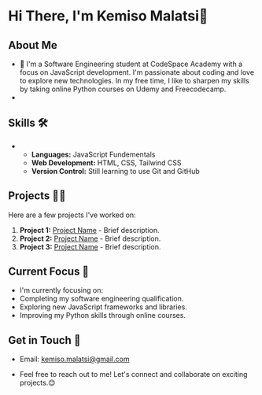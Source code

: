 # Hi There, I'm **Kemiso Malatsi**👋

## About Me
- 🌱 I'm a Software Engineering student at CodeSpace Academy with a focus on JavaScript development. I'm passionate about coding and love to explore new technologies. In my free time, I like to sharpen my skills by taking online Python courses on Udemy and Freecodecamp.
- 
## Skills 🛠️
- - **Languages:** JavaScript Fundementals
  - **Web Development:** HTML, CSS, Tailwind CSS
  - **Version Control:** Still learning to use Git and GitHub
    
## Projects 🐱‍💻
Here are a few projects I've worked on:

1. **Project 1:** [Project Name](link) - Brief description.
2. **Project 2:** [Project Name](link) - Brief description.
3. **Project 3:** [Project Name](link) - Brief description.

## Current Focus 👀
- I'm currently focusing on:
- Completing my software engineering qualification.
- Exploring new JavaScript frameworks and libraries.
- Improving my Python skills through online courses.

## Get in Touch 📧
- Email: kemiso.malatsi@gmail.com

- Feel free to reach out to me! Let's connect and collaborate on exciting projects.😊
